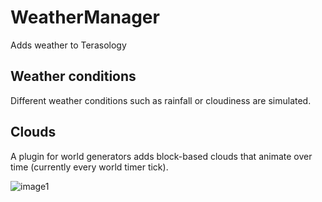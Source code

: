 WeatherManager
==============

Adds weather to Terasology


Weather conditions
--------------------

Different weather conditions such as rainfall or cloudiness are simulated.


Clouds
-------

A plugin for world generators adds block-based clouds that animate over time (currently every world timer tick).

![image1](images/clouds.jpg "A screenshot of generated clouds")
